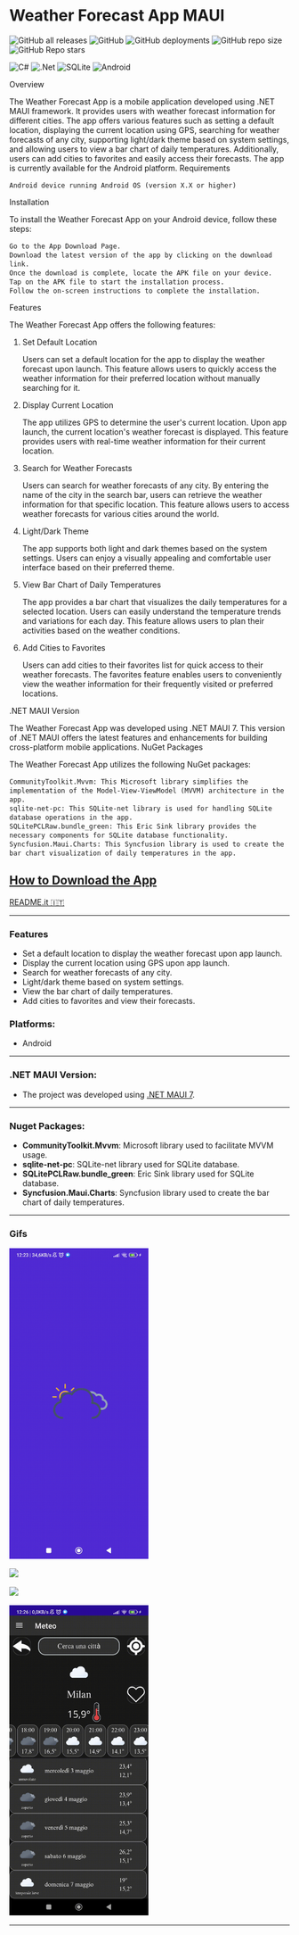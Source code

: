 # Weather Forecast App MAUI

![GitHub all releases](https://img.shields.io/github/downloads/GiorgioCitterio/WeatherForecastAppMAUI/total)
![GitHub](https://img.shields.io/github/license/GiorgioCitterio/WeatherForecastAppMAUI)
![GitHub deployments](https://img.shields.io/github/deployments/GiorgioCitterio/WeatherForecastAppMAUI/github-pages)
![GitHub repo size](https://img.shields.io/github/repo-size/GiorgioCitterio/WeatherForecastAppMAUI)
![GitHub Repo stars](https://img.shields.io/github/stars/GiorgioCitterio/WeatherForecastAppMAUI)

![C#](https://img.shields.io/badge/c%23-%23239120.svg?style=for-the-badge&logo=c-sharp&logoColor=white)
![.Net](https://img.shields.io/badge/.NET-5C2D91?style=for-the-badge&logo=.net&logoColor=white)
![SQLite](https://img.shields.io/badge/sqlite-%2307405e.svg?style=for-the-badge&logo=sqlite&logoColor=white)
![Android](https://img.shields.io/badge/Android-3DDC84?style=for-the-badge&logo=android&logoColor=white)

Overview

The Weather Forecast App is a mobile application developed using .NET MAUI framework. It provides users with weather forecast information for different cities. The app offers various features such as setting a default location, displaying the current location using GPS, searching for weather forecasts of any city, supporting light/dark theme based on system settings, and allowing users to view a bar chart of daily temperatures. Additionally, users can add cities to favorites and easily access their forecasts. The app is currently available for the Android platform.
Requirements

    Android device running Android OS (version X.X or higher)

Installation

To install the Weather Forecast App on your Android device, follow these steps:

    Go to the App Download Page.
    Download the latest version of the app by clicking on the download link.
    Once the download is complete, locate the APK file on your device.
    Tap on the APK file to start the installation process.
    Follow the on-screen instructions to complete the installation.

Features

The Weather Forecast App offers the following features:
1. Set Default Location

    Users can set a default location for the app to display the weather forecast upon launch.
    This feature allows users to quickly access the weather information for their preferred location without manually searching for it.

2. Display Current Location

    The app utilizes GPS to determine the user's current location.
    Upon app launch, the current location's weather forecast is displayed.
    This feature provides users with real-time weather information for their current location.

3. Search for Weather Forecasts

    Users can search for weather forecasts of any city.
    By entering the name of the city in the search bar, users can retrieve the weather information for that specific location.
    This feature allows users to access weather forecasts for various cities around the world.

4. Light/Dark Theme

    The app supports both light and dark themes based on the system settings.
    Users can enjoy a visually appealing and comfortable user interface based on their preferred theme.

5. View Bar Chart of Daily Temperatures

    The app provides a bar chart that visualizes the daily temperatures for a selected location.
    Users can easily understand the temperature trends and variations for each day.
    This feature allows users to plan their activities based on the weather conditions.

6. Add Cities to Favorites

    Users can add cities to their favorites list for quick access to their weather forecasts.
    The favorites feature enables users to conveniently view the weather information for their frequently visited or preferred locations.

.NET MAUI Version

The Weather Forecast App was developed using .NET MAUI 7. This version of .NET MAUI offers the latest features and enhancements for building cross-platform mobile applications.
NuGet Packages

The Weather Forecast App utilizes the following NuGet packages:

    CommunityToolkit.Mvvm: This Microsoft library simplifies the implementation of the Model-View-ViewModel (MVVM) architecture in the app.
    sqlite-net-pc: This SQLite-net library is used for handling SQLite database operations in the app.
    SQLitePCLRaw.bundle_green: This Eric Sink library provides the necessary components for SQLite database functionality.
    Syncfusion.Maui.Charts: This Syncfusion library is used to create the bar chart visualization of daily temperatures in the app.

## [How to Download the App](https://github.com/GiorgioCitterio/WeatherForecastAppMAUI/wiki)

<a href="https://github.com/GiorgioCitterio/WeatherForecastAppMAUI/blob/master/README.it.md">README.it 🇮🇹</a>

---

### Features
- Set a default location to display the weather forecast upon app launch.
- Display the current location using GPS upon app launch.
- Search for weather forecasts of any city.
- Light/dark theme based on system settings.
- View the bar chart of daily temperatures.
- Add cities to favorites and view their forecasts.

### Platforms:
- Android

---
### .NET MAUI Version:
- The project was developed using [.NET MAUI 7](https://learn.microsoft.com/en-us/dotnet/maui/whats-new/dotnet-7?view=net-maui-7.0).

---
### Nuget Packages:
- **CommunityToolkit.Mvvm**: Microsoft library used to facilitate MVVM usage.
- **sqlite-net-pc**: SQLite-net library used for SQLite database.
- **SQLitePCLRaw.bundle_green**: Eric Sink library used for SQLite database.
- **Syncfusion.Maui.Charts**: Syncfusion library used to create the bar chart of daily temperatures.

---
### Gifs

<img src="gifs/app_start.gif" width=250px></img>

<img src="gifs/search_city.gif" width=250px></img>

<img src="gifs/favourites.gif" width=250px></img>

<img src="gifs/settings.gif" width=250px></img>

---
